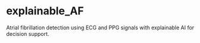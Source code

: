 # explainable_AF
Atrial fibrillation detection using ECG and PPG signals with explainable AI for decision support.
